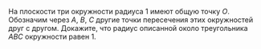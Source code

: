 На плоскости три окружности радиуса 1 имеют общую точку $O$. Обозначим через $A$, $B$, $C$ другие точки пересечения этих окружностей друг с другом. Докажите, что радиус описанной около треугольника $ABC$ окружности равен 1.